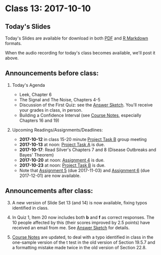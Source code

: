 # Class 13: 2017-10-10

## Today's Slides

Today's Slides are available for download in both [PDF](https://github.com/THOMASELOVE/431slides/blob/master/class_13/431_2017_class-13-slides.pdf) and [R Markdown](https://github.com/THOMASELOVE/431slides/blob/master/class_13/431_2017_class-13-slides.Rmd) formats. 

When the audio recording for today's class becomes available, we'll post it above.

## Announcements before class:

1. Today's Agenda
    - Leek, Chapter 6
    - The Signal and The Noise, Chapters 4-5
    - Discussion of the First Quiz: see the [Answer Sketch](https://github.com/THOMASELOVE/431slides/blob/master/class_13/431-quiz1sketch-2017.pdf). You'll receive your grades in class, in person.
    - Building a Confidence Interval (see [Course Notes](https://thomaselove.github.io/431notes/), especially Chapters 16 and 19)
    
2. Upcoming Readings/Assignments/Deadlines:
    - **2017-10-12** in class 15-20 minute [Project Task B](https://github.com/THOMASELOVE/431project/tree/master/TaskB) group meeting
    - **2017-10-13** at noon: [Project Task A](https://github.com/THOMASELOVE/431project/tree/master/TaskA) is due.
    - **2017-10-17**: Read Silver's Chapters 7 and 8 (Disease Outbreaks and Bayes' Theorem)
    - **2017-10-20** at noon: [Assignment 4](https://github.com/THOMASELOVE/431homework/blob/master/431-2017_assignment-4.md) is due.
    - **2017-10-23** at noon: [Project Task B](https://github.com/THOMASELOVE/431project/tree/master/TaskB) is due.
    - Note that [Assignment 5](https://github.com/THOMASELOVE/431homework/blob/master/431-2017_assignment-5.md) (due 2017-11-03) and [Assignment 6](https://github.com/THOMASELOVE/431homework/blob/master/431-2017_assignment-6.md) (due 2017-12-01) are now available.

## Announcements after class:

3. A new version of Slide Set 13 (and 14) is now available, fixing typos identified in class.

4. In Quiz 1, Item 20 now includes both **b** and **f** as correct responses. The 10 people affected by this (their scores improved by 2.5 points) have received an email from me. See [Answer Sketch](https://github.com/THOMASELOVE/431slides/blob/master/class_13/431-quiz1sketch-2017.pdf) for details.

5. [Course Notes](https://thomaselove.github.io/431notes/) are updated, to deal with a typo identified in class in the one-sample version of the t test in the old version of Section 19.5.7 and a formatting mistake made twice in the old version of Section 22.8.
